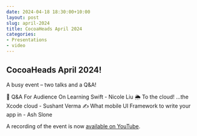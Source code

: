 ```yaml
---
date: 2024-04-18 18:30:00+10:00
layout: post
slug: april-2024
title: CocoaHeads April 2024
categories:
- Presentations
- video
---
```


## CocoaHeads April 2024!

A busy event – two talks and a Q&A!

🙋 Q&A For Audience On Learning Swift - Nicole Liu
🌦️ To the cloud! ...the Xcode cloud - Sushant Verma
✍️ What mobile UI Framework to write your app in - Ash Slone

A recording of the event is now [available on YouTube](https://www.youtube.com/watch?v=K2991wWHXNM).
